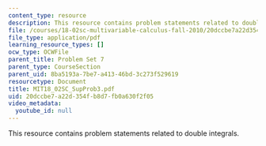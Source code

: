 ```yaml
---
content_type: resource
description: This resource contains problem statements related to double integrals.
file: /courses/18-02sc-multivariable-calculus-fall-2010/20dccbe7a22d354fb8d7fb0a630f2f05_MIT18_02SC_SupProb3.pdf
file_type: application/pdf
learning_resource_types: []
ocw_type: OCWFile
parent_title: Problem Set 7
parent_type: CourseSection
parent_uid: 8ba5193a-7be7-a413-46bd-3c273f529619
resourcetype: Document
title: MIT18_02SC_SupProb3.pdf
uid: 20dccbe7-a22d-354f-b8d7-fb0a630f2f05
video_metadata:
  youtube_id: null
---
```

This resource contains problem statements related to double integrals.

